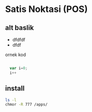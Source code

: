 # Satis Noktasi (POS)

## alt baslik
- dfdfdf
- dfdf


ornek kod
```javascript

  var i=0;
  i++

```

## install

```bash
ls -l
chmor -R 777 /apps/

```
